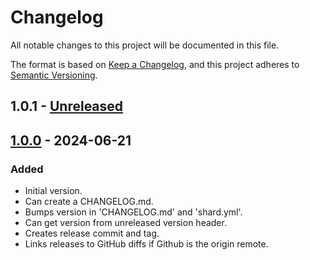 # Changelog

All notable changes to this project will be documented in this file.

The format is based on [Keep a Changelog](https://keepachangelog.com/en/1.1.0/),
and this project adheres to [Semantic Versioning](https://semver.org/spec/v2.0.0.html).

## 1.0.1 - [Unreleased]

## [1.0.0] - 2024-06-21

### Added
- Initial version.
- Can create a CHANGELOG.md.
- Bumps version in 'CHANGELOG.md' and 'shard.yml'.
- Can get version from unreleased version header.
- Creates release commit and tag.
- Links releases to GitHub diffs if Github is the origin remote.
<!-- links -->
[Unreleased]: https://github.com/xendk/change/compare/v1.0.0...HEAD
[1.0.0]: https://github.com/xendk/change/releases/tag/v1.0.0
